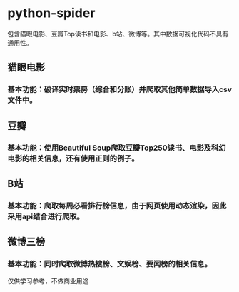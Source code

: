 # python-spider
包含猫眼电影、豆瓣Top读书和电影、b站、微博等。其中数据可视化代码不具有通用性。 <br>
## 猫眼电影 <br>
### 基本功能：破译实时票房（综合和分账）并爬取其他简单数据导入csv文件中。 <br>

## 豆瓣 <br>
### 基本功能：使用Beautiful Soup爬取豆瓣Top250读书、电影及科幻电影的相关信息，还有使用正则的例子。 <br>

## B站 <br>
### 基本功能：爬取每周必看排行榜信息，由于网页使用动态渲染，因此采用api结合进行爬取。 <br>

## 微博三榜 <br>
### 基本功能：同时爬取微博热搜榜、文娱榜、要闻榜的相关信息。 <br>

仅供学习参考，不做商业用途
